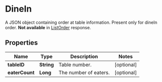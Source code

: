 

# DineIn

A JSON object containing order at table information. Present only for dineIn order. **Not available** in [ListOrder](#tag/list-order/operation/list-orders) response.

## Properties

| Name | Type | Description | Notes |
|------------ | ------------- | ------------- | -------------|
|**tableID** | **String** | Table number. |  [optional] |
|**eaterCount** | **Long** | The number of eaters. |  [optional] |



